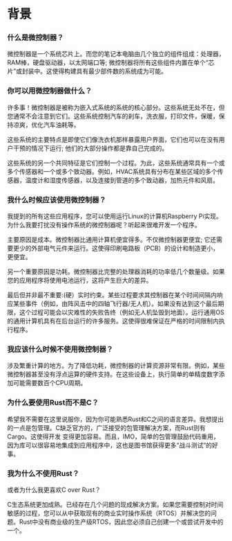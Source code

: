 
# 背景
  ### 什么是微控制器？
微控制器是一个系统芯片上。而您的笔记本电脑由几个独立的组件组成：处理器，RAM棒，硬盘驱动器，以太网端口等; 微控制器将所有这些组件内置在单个“芯片”或封装中。这使得构建具有最少部件数的系统成为可能。

  ### 你可以用微控制器做什么？

许多事！微控制器是被称为嵌入式系统的系统的核心部分。这些系统无处不在，但您通常不会注意到它们。这些系统控制汽车的刹车，洗衣服，打印文件，保暖，保持凉爽，优化汽车油耗等。

这些系统的主要特点是即使它们像洗衣机那样暴露用户界面，它们也可以在没有用户干预的情况下运行; 他们的大部分操作都是靠自己完成的。

这些系统的另一个共同特征是它们控制一个过程。为此，这些系统通常具有一个或多个传感器和一个或多个致动器。例如，HVAC系统具有分布在某些区域的多个传感器，温度计和湿度传感器，以及连接到管道的多个致动器，加热元件和风扇。

### 我什么时候应该使用微控制器？
我提到的所有这些应用程序，您可以使用运行Linux的计算机Raspberry Pi实现。为什么我要打扰没有操作系统的微控制器呢？听起来很难开发一个程序。

主要原因是成本。微控制器比通用计算机便宜得多。不仅微控制器更便宜; 它还需要更少的外部电气元件来运行。这使得印刷电路板（PCB）的设计和制造更小，更便宜。

另一个重要原因是功耗。微控制器比完整的处理器消耗的功率低几个数量级。如果您的应用程序将使用电池运行，这将产生巨大的差异。

最后但并非最不重要:(硬）实时约束。某些过程要求其控制器在某个时间间隔内响应某些事件（例如，由阵风击中的四轴飞行器/无人机）。如果没有达到这个最后期限，这个过程可能会以灾难性的失败告终（例如无人机坠毁到地面）。运行通用OS的通用计算机具有在后台运行的许多服务。这使得很难保证在严格的时间限制内执行程序。

### 我应该什么时候不使用微控制器？
涉及繁重计算的地方。为了降低功耗，微控制器的计算资源非常有限。例如，某些微控制器甚至没有浮点运算的硬件支持。在这些设备上，执行简单的单精度数字添加可能需要数百个CPU周期。

### 为什么要使用Rust而不是C？
希望我不需要在这里说服你，因为你可能熟悉Rust和C之间的语言差异。我想提出的一点是包管理。C缺乏官方的，广泛接受的包管理解决方案，而Rust则有Cargo。这使得开发 变得更加容易。而且，IMO，简单的包管理鼓励代码重用，因为库可以很容易地集成到应用程序中，这也是图书馆获得更多“战斗测试”的好事。

### 我为什么不使用Rust？
或者为什么我更喜欢C over Rust？

C生态系统更加成熟。已经存在几个问题的现成解决方案。如果您需要控制对时间敏感的过程，您可以从中获取现有的商业实时操作系统（RTOS）并解决您的问题。Rust中没有商业级的生产级RTOS，因此您必须自己创建一个或尝试开发中的一个。

